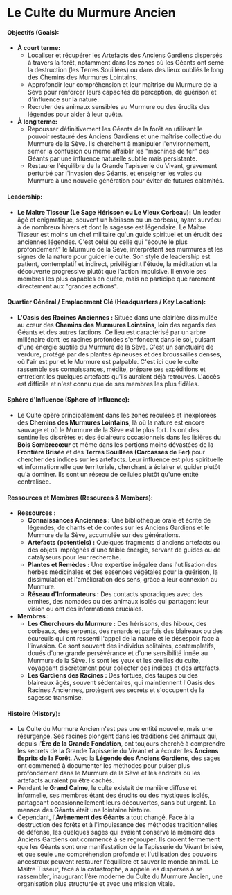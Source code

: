 # Le Culte du Murmure Ancien

#### **Objectifs (Goals):**

*   **À court terme:**
    *   Localiser et récupérer les Artefacts des Anciens Gardiens dispersés à travers la forêt, notamment dans les zones où les Géants ont semé la destruction (les Terres Souillées) ou dans des lieux oubliés le long des Chemins des Murmures Lointains.
    *   Approfondir leur compréhension et leur maîtrise du Murmure de la Sève pour renforcer leurs capacités de perception, de guérison et d'influence sur la nature.
    *   Recruter des animaux sensibles au Murmure ou des érudits des légendes pour aider à leur quête.
*   **À long terme:**
    *   Repousser définitivement les Géants de la forêt en utilisant le pouvoir restauré des Anciens Gardiens et une maîtrise collective du Murmure de la Sève. Ils cherchent à manipuler l'environnement, semer la confusion ou même affaiblir les "machines de fer" des Géants par une influence naturelle subtile mais persistante.
    *   Restaurer l'équilibre de la Grande Tapisserie du Vivant, gravement perturbé par l'invasion des Géants, et enseigner les voies du Murmure à une nouvelle génération pour éviter de futures calamités.

#### **Leadership:**

*   **Le Maître Tisseur (Le Sage Hérisson ou Le Vieux Corbeau):** Un leader âgé et énigmatique, souvent un hérisson ou un corbeau, ayant survécu à de nombreux hivers et dont la sagesse est légendaire. Le Maître Tisseur est moins un chef militaire qu'un guide spirituel et un érudit des anciennes légendes. C'est celui ou celle qui "écoute le plus profondément" le Murmure de la Sève, interprétant ses murmures et les signes de la nature pour guider le culte. Son style de leadership est patient, contemplatif et indirect, privilégiant l'étude, la méditation et la découverte progressive plutôt que l'action impulsive. Il envoie ses membres les plus capables en quête, mais ne participe que rarement directement aux "grandes actions".

#### **Quartier Général / Emplacement Clé (Headquarters / Key Location):**

*   **L'Oasis des Racines Anciennes :** Située dans une clairière dissimulée au cœur des **Chemins des Murmures Lointains**, loin des regards des Géants et des autres factions. Ce lieu est caractérisé par un arbre millénaire dont les racines profondes s'enfoncent dans le sol, pulsant d'une énergie subtile du Murmure de la Sève. C'est un sanctuaire de verdure, protégé par des plantes épineuses et des broussailles denses, où l'air est pur et le Murmure est palpable. C'est ici que le culte rassemble ses connaissances, médite, prépare ses expéditions et entretient les quelques artefacts qu'ils auraient déjà retrouvés. L'accès est difficile et n'est connu que de ses membres les plus fidèles.

#### **Sphère d'Influence (Sphere of Influence):**

*   Le Culte opère principalement dans les zones reculées et inexplorées des **Chemins des Murmures Lointains**, là où la nature est encore sauvage et où le Murmure de la Sève est le plus fort. Ils ont des sentinelles discrètes et des éclaireurs occasionnels dans les lisières du **Bois Sombrecœur** et même dans les portions moins dévastées de la **Frontière Brisée** et des **Terres Souillées (Carcasses de Fer)** pour chercher des indices sur les artefacts. Leur influence est plus spirituelle et informationnelle que territoriale, cherchant à éclairer et guider plutôt qu'à dominer. Ils sont un réseau de cellules plutôt qu'une entité centralisée.

#### **Ressources et Membres (Resources & Members):**

*   **Ressources :**
    *   **Connaissances Anciennes :** Une bibliothèque orale et écrite de légendes, de chants et de contes sur les Anciens Gardiens et le Murmure de la Sève, accumulée sur des générations.
    *   **Artefacts (potentiels) :** Quelques fragments d'anciens artefacts ou des objets imprégnés d'une faible énergie, servant de guides ou de catalyseurs pour leur recherche.
    *   **Plantes et Remèdes :** Une expertise inégalée dans l'utilisation des herbes médicinales et des essences végétales pour la guérison, la dissimulation et l'amélioration des sens, grâce à leur connexion au Murmure.
    *   **Réseau d'Informateurs :** Des contacts sporadiques avec des ermites, des nomades ou des animaux isolés qui partagent leur vision ou ont des informations cruciales.
*   **Membres :**
    *   **Les Chercheurs du Murmure :** Des hérissons, des hiboux, des corbeaux, des serpents, des renards et parfois des blaireaux ou des écureuils qui ont ressenti l'appel de la nature et le désespoir face à l'invasion. Ce sont souvent des individus solitaires, contemplatifs, doués d'une grande persévérance et d'une sensibilité innée au Murmure de la Sève. Ils sont les yeux et les oreilles du culte, voyageant discrètement pour collecter des indices et des artefacts.
    *   **Les Gardiens des Racines :** Des tortues, des taupes ou des blaireaux âgés, souvent sédentaires, qui maintiennent l'Oasis des Racines Anciennes, protègent ses secrets et s'occupent de la sagesse transmise.

#### **Histoire (History):**

*   Le Culte du Murmure Ancien n'est pas une entité nouvelle, mais une résurgence. Ses racines plongent dans les traditions des animaux qui, depuis l'**Ère de la Grande Fondation**, ont toujours cherché à comprendre les secrets de la Grande Tapisserie du Vivant et à écouter les **Anciens Esprits de la Forêt**. Avec la **Légende des Anciens Gardiens**, des sages ont commencé à documenter les méthodes pour puiser plus profondément dans le Murmure de la Sève et les endroits où les artefacts auraient pu être cachés.
*   Pendant le **Grand Calme**, le culte existait de manière diffuse et informelle, ses membres étant des érudits ou des mystiques isolés, partageant occasionnellement leurs découvertes, sans but urgent. La menace des Géants était une lointaine histoire.
*   Cependant, l'**Avènement des Géants** a tout changé. Face à la destruction des forêts et à l'impuissance des méthodes traditionnelles de défense, les quelques sages qui avaient conservé la mémoire des Anciens Gardiens ont commencé à se regrouper. Ils croient fermement que les Géants sont une manifestation de la Tapisserie du Vivant brisée, et que seule une compréhension profonde et l'utilisation des pouvoirs ancestraux peuvent restaurer l'équilibre et sauver le monde animal. Le Maître Tisseur, face à la catastrophe, a appelé les dispersés à se rassembler, inaugurant l'ère moderne du Culte du Murmure Ancien, une organisation plus structurée et avec une mission vitale.